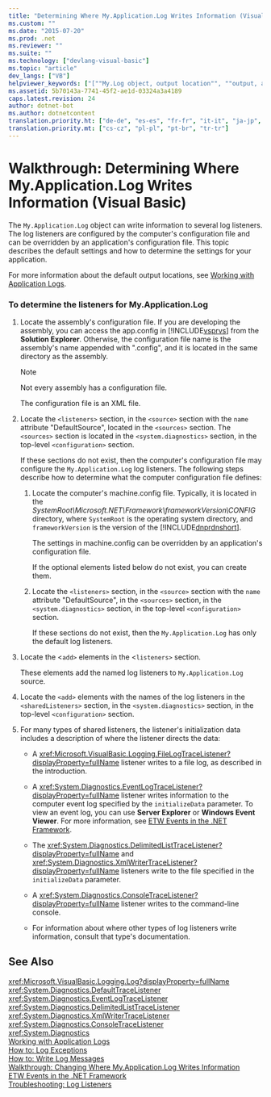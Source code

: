 ```yaml
---
title: "Determining Where My.Application.Log Writes Information (Visual Basic) | Microsoft Docs"
ms.custom: ""
ms.date: "2015-07-20"
ms.prod: .net
ms.reviewer: ""
ms.suite: ""
ms.technology: ["devlang-visual-basic"]
ms.topic: "article"
dev_langs: ["VB"]
helpviewer_keywords: ["[""My.Log object, output location"", ""output, application log location"", ""My.Application.Log object, outpout location"", ""event logs, determining output location"", ""application event logs, output location"", ""applications [VB], output location""]"]
ms.assetid: 5b70143a-7741-45f2-ae1d-03324a3a4189
caps.latest.revision: 24
author: dotnet-bot
ms.author: dotnetcontent
translation.priority.ht: ["de-de", "es-es", "fr-fr", "it-it", "ja-jp", "ko-kr", "ru-ru", "zh-cn", "zh-tw"]
translation.priority.mt: ["cs-cz", "pl-pl", "pt-br", "tr-tr"]
---
```

# Walkthrough: Determining Where My.Application.Log Writes Information (Visual Basic)
The `My.Application.Log` object can write information to several log listeners. The log listeners are configured by the computer's configuration file and can be overridden by an application's configuration file. This topic describes the default settings and how to determine the settings for your application.  
  
 For more information about the default output locations, see [Working with Application Logs](../../../../visual-basic/developing-apps/programming/log-info/working-with-application-logs.md).  
  
### To determine the listeners for My.Application.Log  
  
1.  Locate the assembly's configuration file. If you are developing the assembly, you can access the app.config in [!INCLUDE[vsprvs](~/includes/vsprvs-md.md)] from the **Solution Explorer**. Otherwise, the configuration file name is the assembly's name appended with ".config", and it is located in the same directory as the assembly.  
  
    > [!NOTE]
    >  Not every assembly has a configuration file.  
  
     The configuration file is an XML file.  
  
2.  Locate the `<listeners>` section, in the `<source>` section with the `name` attribute "DefaultSource", located in the `<sources>` section. The `<sources>` section is located in the `<system.diagnostics>` section, in the top-level `<configuration>` section.  
  
     If these sections do not exist, then the computer's configuration file may configure the `My.Application.Log` log listeners. The following steps describe how to determine what the computer configuration file defines:  
  
    1.  Locate the computer's machine.config file. Typically, it is located in the *SystemRoot\Microsoft.NET\Framework\frameworkVersion\CONFIG* directory, where `SystemRoot` is the operating system directory, and `frameworkVersion` is the version of the [!INCLUDE[dnprdnshort](~/includes/dnprdnshort-md.md)].  
  
         The settings in machine.config can be overridden by an application's configuration file.  
  
         If the optional elements listed below do not exist, you can create them.  
  
    2.  Locate the `<listeners>` section, in the `<source>` section with the `name` attribute "DefaultSource", in the `<sources>` section, in the `<system.diagnostics>` section, in the top-level `<configuration>` section.  
  
         If these sections do not exist, then the `My.Application.Log` has only the default log listeners.  
  
3.  Locate the <`add>` elements in the <`listeners>` section.  
  
     These elements add the named log listeners to `My.Application.Log` source.  
  
4.  Locate the `<add>` elements with the names of the log listeners in the `<sharedListeners>` section, in the `<system.diagnostics>` section, in the top-level `<configuration>` section.  
  
5.  For many types of shared listeners, the listener's initialization data includes a description of where the listener directs the data:  
  
    -   A <xref:Microsoft.VisualBasic.Logging.FileLogTraceListener?displayProperty=fullName> listener writes to a file log, as described in the introduction.  
  
    -   A <xref:System.Diagnostics.EventLogTraceListener?displayProperty=fullName> listener writes information to the computer event log specified by the `initializeData` parameter. To view an event log, you can use **Server Explorer** or **Windows Event Viewer**. For more information, see [ETW Events in the .NET Framework](http://msdn.microsoft.com/library/d186276f-6afb-4dfd-bf3c-4251edc2c299).  
  
    -   The <xref:System.Diagnostics.DelimitedListTraceListener?displayProperty=fullName> and <xref:System.Diagnostics.XmlWriterTraceListener?displayProperty=fullName> listeners write to the file specified in the `initializeData` parameter.  
  
    -   A <xref:System.Diagnostics.ConsoleTraceListener?displayProperty=fullName> listener writes to the command-line console.  
  
    -   For information about where other types of log listeners write information, consult that type's documentation.  
  
## See Also  
 <xref:Microsoft.VisualBasic.Logging.Log?displayProperty=fullName>   
 <xref:System.Diagnostics.DefaultTraceListener>   
 <xref:System.Diagnostics.EventLogTraceListener>   
 <xref:System.Diagnostics.DelimitedListTraceListener>   
 <xref:System.Diagnostics.XmlWriterTraceListener>   
 <xref:System.Diagnostics.ConsoleTraceListener>   
 <xref:System.Diagnostics>   
 [Working with Application Logs](../../../../visual-basic/developing-apps/programming/log-info/working-with-application-logs.md)   
 [How to: Log Exceptions](../../../../visual-basic/developing-apps/programming/log-info/how-to-log-exceptions.md)   
 [How to: Write Log Messages](../../../../visual-basic/developing-apps/programming/log-info/how-to-write-log-messages.md)   
 [Walkthrough: Changing Where My.Application.Log Writes Information](../../../../visual-basic/developing-apps/programming/log-info/walkthrough-changing-where-my-application-log-writes-information.md)   
 [ETW Events in the .NET Framework](http://msdn.microsoft.com/library/d186276f-6afb-4dfd-bf3c-4251edc2c299)   
 [Troubleshooting: Log Listeners](../../../../visual-basic/developing-apps/programming/log-info/troubleshooting-log-listeners.md)